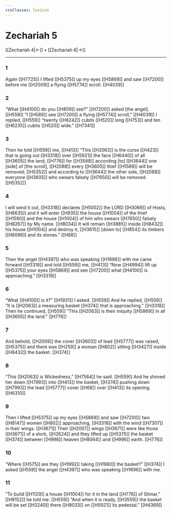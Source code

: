 ```yaml
---
cssClasses: lexicon
---
```


# Zechariah 5

[[Zechariah 4|←]] • [[Zechariah 6|→]]

---

### 1
Again [[H7725]] I lifted [[H5375]] up my eyes [[H5869]] and saw [[H7200]] before me [[H2009]] a flying [[H5774]] scroll. [[H4039]]

### 2
“What [[H4100]] do you [[H859]] see?” [[H7200]] asked [the angel]. [[H559]] “I [[H589]] see [[H7200]] a flying [[H5774]] scroll,” [[H4039]] I replied, [[H559]] “twenty [[H6242]] cubits [[H520]] long [[H753]] and ten [[H6235]] cubits [[H520]] wide.” [[H7341]]

### 3
Then he told [[H559]] me, [[H413]] “This [[H2063]] is the curse [[H423]] that is going out [[H3318]] over [[H5921]] the face [[H6440]] of all [[H3605]] the land, [[H776]] for [[H3588]] according [to] [[H3644]] one [side] of [the scroll], [[H2088]] every [[H3605]] thief [[H1589]] will be removed; [[H5352]] and according to [[H3644]] the other side, [[H2088]] everyone [[H3605]] who swears falsely [[H7650]] will be removed. [[H5352]]

### 4
I will send it out, [[H3318]] declares [[H5002]] the LORD [[H3069]] of Hosts, [[H6635]] and it will enter [[H935]] the house [[H1004]] of the thief [[H1590]] and the house [[H1004]] of him who swears [[H7650]] falsely [[H8267]] by My name. [[H8034]] It will remain [[H3885]] inside [[H8432]] his house [[H1004]] and destroy it, [[H3615]] [down to] [[H854]] its timbers [[H6086]] and its stones.” [[H68]]

### 5
Then the angel [[H4397]] who was speaking [[H1696]] with me came forward [[H3318]] and told [[H559]] me, [[H413]] “Now [[H4994]] lift up [[H5375]] your eyes [[H5869]] and see [[H7200]] what [[H4100]] is approaching.” [[H3318]]

### 6
“What [[H4100]] is it?” [[H1931]] I asked. [[H559]] And he replied, [[H559]] “It is [[H2063]] a measuring basket [[H374]] that is approaching.” [[H3318]] Then he continued, [[H559]] “This [[H2063]] is their iniquity [[H5869]] in all [[H3605]] the land.” [[H776]]

### 7
And behold, [[H2009]] the cover [[H3603]] of lead [[H5777]] was raised, [[H5375]] and there was [[H259]] a woman [[H802]] sitting [[H3427]] inside [[H8432]] the basket. [[H374]]

### 8
“This [[H2063]] is Wickedness,” [[H7564]] he said. [[H559]] And he shoved her down [[H7993]] into [[H413]] the basket, [[H374]] pushing down [[H7993]] the lead [[H5777]] cover [[H68]] over [[H413]] its opening. [[H6310]]

### 9
Then I lifted [[H5375]] up my eyes [[H5869]] and saw [[H7200]] two [[H8147]] women [[H802]] approaching, [[H3318]] with the wind [[H7307]] in their wings. [[H3671]] Their [[H2007]] wings [[H3671]] were like those [[H3671]] of a stork, [[H2624]] and they lifted up [[H5375]] the basket [[H374]] between [[H996]] heaven [[H8064]] and [[H996]] earth. [[H776]]

### 10
“Where [[H575]] are they [[H1992]] taking [[H1980]] the basket?” [[H374]] I asked [[H559]] the angel [[H4397]] who was speaking [[H1696]] with me. 

### 11
“To build [[H1129]] a house [[H1004]] for it  in the land [[H776]] of Shinar,” [[H8152]] he told me. [[H559]] “And when it is ready, [[H3559]] the basket will be set [[H3240]] there [[H8033]] on [[H5921]] its pedestal.” [[H4369]]

